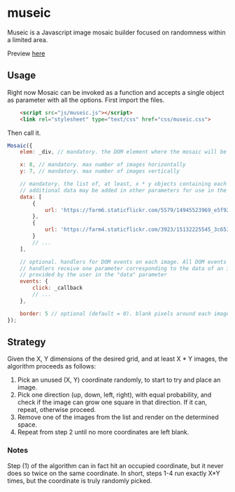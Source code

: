 museic
======

Museic is a Javascript image mosaic builder focused on randomness within a limited area.


Preview [here](https://rawgit.com/bugflux/museic/master/example/index.html)

## Usage

Right now Mosaic can be invoked as a function and accepts a single object as parameter with all the options. First import the files.

```html
	<script src="js/museic.js"></script>
	<link rel="stylesheet" type="text/css" href="css/museic.css">
```

Then call it.

```javascript
Mosaic({
	elem: _div, // mandatory. the DOM element where the mosaic will be added

	x: 8, // mandatory. max number of images horizontally
	y: 7, // mandatory. max number of images vertically

	// mandatory. the list of, at least, x * y objects containing each image identified by "url"
	// additional data may be added in other parameters for use in the event handlers.
	data: [
		{
			url: 'https://farm6.staticflickr.com/5579/14945523969_e5f92943f2_z.jpg',
		},
		{
			url: 'https://farm4.staticflickr.com/3923/15132225545_3c6538edac_z.jpg',
		}
		// ...
	],

	// optional. handlers for DOM events on each image. All DOM events are supported.
	// handlers receive one parameter corresponding to the data of an image,
	// provided by the user in the "data" parameter
	events: {
		click: _callback
		// ...
	},

	border: 5 // optional (default = 0). blank pixels around each image 
});
```

## Strategy

Given the X, Y dimensions of the desired grid, and at least X * Y images, the algorithm proceeds as follows:

1. Pick an unused (X, Y) coordinate randomly, to start to try and place an image.
2. Pick one direction (up, down, left, right), with equal probability, and check if the image can grow one square in that direction. If it can, repeat, otherwise proceed.
3. Remove one of the images from the list and render on the determined space.
4. Repeat from step 2 until no more coordinates are left blank.

### Notes

Step (1) of the algorithm can in fact hit an occupied coordinate, but it never does so twice on the same coordinate. In short, steps 1-4 run exactly X*Y times, but the coordinate is truly randomly picked.
